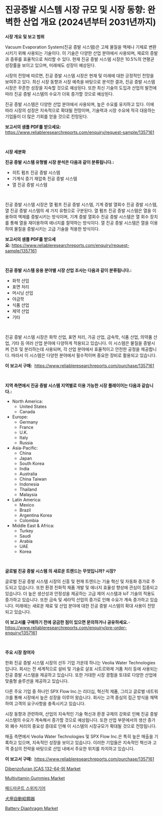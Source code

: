 <p><h1>진공증발 시스템 시장 규모 및 시장 동향: 완벽한 산업 개요 (2024년부터 2031년까지)</h1></p><p><strong>시장 개요 및 보고 범위</strong></p>
<p><p>Vacuum Evaporation System(진공 증발 시스템)은 고체 물질을 액체나 기체로 변환시키기 위해 사용되는 기술이다. 이 기술은 다양한 산업 분야에서 사용되며, 재료의 증발과 증류를 효율적으로 처리할 수 있다. 현재 진공 증발 시스템 시장은 10.5%의 연평균 성장률을 보이고 있으며, 미래에도 성장이 예상된다.</p><p>시장의 전망에 따르면, 진공 증발 시스템 시장은 현재 및 미래에 대한 긍정적인 전망을 보여주고 있다. 최신 시장 동향과 시장 예측을 바탕으로 분석한 결과, 진공 증발 시스템 시장은 꾸준한 성장을 지속할 것으로 예상된다. 또한 최신 기술의 도입과 산업의 발전에 따라 진공 증발 시스템의 수요가 더욱 증가할 것으로 예상된다.</p><p>진공 증발 시스템은 다양한 산업 분야에서 사용되며, 높은 수요를 유지하고 있다. 이에 따라 시장의 성장은 지속적으로 확대될 전망이며, 기술력과 시장 수요에 적극 대응하는 기업들이 더 많은 기회를 얻을 것으로 전망된다.</p></p>
<p><strong>보고서의 샘플 PDF를 받으세요:</strong> <a href="https://www.reliableresearchreports.com/enquiry/request-sample/1357161">https://www.reliableresearchreports.com/enquiry/request-sample/1357161</a></p>
<p>&nbsp;</p>
<p><strong>시장 세분화</strong></p>
<p><strong>진공 증발 시스템 유형별 시장 분석은 다음과 같이 분류됩니다.:</strong></p>
<p><ul><li>히트 펌프 진공 증발 시스템</li><li>기계식 증기 재압축 진공 증발 시스템</li><li>열 진공 증발 시스템</li></ul></p>
<p>&nbsp;</p>
<p><p>진공 증발 시스템 시장은 열 펌프 진공 증발 시스템, 기계 증발 열회수 진공 증발 시스템, 열 진공 증발 시스템의 세 가지 유형으로 구분된다. 열 펌프 진공 증발 시스템은 열을 이용하여 액체를 증발시키는 방식이며, 기계 증발 열회수 진공 증발 시스템은 열 회수 장치를 통해 열을 재이용하여 에너지를 절약하는 방식이다. 열 진공 증발 시스템은 열을 이용하여 물질을 증발시키는 고급 기술을 적용한 방식이다.</p></p>
<p><strong>보고서의 샘플 PDF를 받으세요:</strong>&nbsp;<a href="https://www.reliableresearchreports.com/enquiry/request-sample/1357161">https://www.reliableresearchreports.com/enquiry/request-sample/1357161</a></p>
<p>&nbsp;</p>
<p><strong> 진공 증발 시스템 응용 분야별 시장 산업 조사는 다음과 같이 분류됩니다.:</strong></p>
<p><ul><li>화학 산업</li><li>표면 처리</li><li>머시닝 산업</li><li>야금학</li><li>식품 산업</li><li>제약 산업</li><li>기타</li></ul></p>
<p>&nbsp;</p>
<p><p>진공 증발 시스템 시장은 화학 산업, 표면 처리, 가공 산업, 금속학, 식품 산업, 의약품 산업, 기타 등 여러 산업 분야에 다양하게 적용되고 있습니다. 이 시스템은 물질을 증발시켜 건조 및 분리하는데 사용되며, 각 산업 분야에서 효율적이고 안전한 공정을 제공합니다. 따라서 이 시스템은 다양한 분야에서 필수적이며 중요한 장비로 활용되고 있습니다.</p></p>
<p><strong>이 보고서 구매:</strong>&nbsp; <a href="https://www.reliableresearchreports.com/purchase/1357161">https://www.reliableresearchreports.com/purchase/1357161</a></p>
<p>&nbsp;</p>
<p><strong>지역 측면에서 진공 증발 시스템 지역별로 이용 가능한 시장 플레이어는 다음과 같습니다.:</strong></p>
<p><ul>
    <li>
        North America:
        <ul>
            <li>United States</li>
            <li>Canada</li>
        </ul>
    </li>
    <li>
        Europe:
        <ul>
            <li>Germany</li>
            <li>France</li>
            <li>U.K.</li>
            <li>Italy</li>
            <li>Russia</li>
        </ul>
    </li>
    <li>
        Asia-Pacific:
        <ul>
            <li>China</li>
            <li>Japan</li>
            <li>South Korea</li>
            <li>India</li>
            <li>Australia</li>
            <li>China Taiwan</li>
            <li>Indonesia</li>
            <li>Thailand</li>
            <li>Malaysia</li>
        </ul>
    </li>
    <li>
        Latin America:
        <ul>
            <li>Mexico</li>
            <li>Brazil</li>
            <li>Argentina Korea</li>
            <li>Colombia</li>
        </ul>
    </li>
    <li>
        Middle East & Africa:
        <ul>
            <li>Turkey</li>
            <li>Saudi</li>
            <li>Arabia</li>
            <li>UAE</li>
            <li>Korea</li>
        </ul>
    </li>
    </ul></p>
<p>&nbsp;</p>
<p><strong>글로벌 진공 증발 시스템 의 새로운 트렌드는 무엇입니까? 시장?</strong></p>
<p><p>글로벌 진공 증발 시스템 시장의 신흥 및 현재 트렌드는 기술 혁신 및 자동화 증가로 주도되고 있습니다. 또한 환경 친화적 제품 개발 및 에너지 효율성 향상에 관심이 집중되고 있습니다. 더 높은 생산성과 안정성을 제공하는 고급 제어 시스템과 IoT 기술의 적용도 증가하고 있습니다. 또한 금속 및 세라믹 산업의 증가로 인해 수요가 계속 증가하고 있습니다. 미래에는 새로운 재료 및 산업 분야에 대한 진공 증발 시스템의 확대 사용이 전망되고 있습니다.</p></p>
<p><strong>이 보고서를 구매하기 전에 궁금한 점이 있으면 문의하거나 공유하세요.</strong>- <a href="https://www.reliableresearchreports.com/enquiry/pre-order-enquiry/1357161">https://www.reliableresearchreports.com/enquiry/pre-order-enquiry/1357161</a></p>
<p>&nbsp;</p>
<p><strong>주요 시장 참여자</strong></p>
<p><p>한화 진공 증발 시스템 시장의 선두 기업 가운데 하나는 Veolia Water Technologies입니다. 회사는 전 세계적으로 설비 및 기술로 살포 시트르와제 거품 처리 등에 사용되는 진공 증발 시스템을 제공하고 있습니다. 또한 거대한 시장 경험을 토대로 다양한 산업에 맞춤형 솔루션을 제공하고 있습니다.  </p><p>다른 주요 기업 중 하나인 SPX Flow Inc.는 리더십, 혁신적 제품, 그리고 글로벌 네트워크를 통해 시장에서 높은 성장을 이루어 왔습니다. 회사는 고객 중심의 접근 방식을 채택하여 고객의 요구사항을 충족시키고 있습니다.  </p><p>시장 동향과 관련하여, 산업의 지속적인 기술 혁신과 환경 규제의 강화로 인해 진공 증발 시스템의 수요가 계속해서 증가할 것으로 예상됩니다. 또한 산업 부문에서의 생산 증가와 폐수 처리의 중요성 증대로 인해 이 시스템의 시장규모가 확대될 것으로 전망됩니다.  </p><p>매출 측면에서 Veolia Water Technologies 및 SPX Flow Inc.은 특히 높은 매출을 기록하고 있으며, 지속적인 성장을 보이고 있습니다. 이러한 기업들은 지속적인 혁신과 고객 중심의 전략을 바탕으로 산업 내에서 주요한 위치를 차지하고 있습니다.</p></p>
<p><strong>이 보고서 구매:</strong>&nbsp;&nbsp;<a href="https://www.reliableresearchreports.com/purchase/1357161">https://www.reliableresearchreports.com/purchase/1357161</a></p>
<p><p><a href="https://view.publitas.com/reportprime-1/dibenzofuran-cas-132-64-9-market-size-furnishes-valuable-information-encompassing-market-share-market-trends-and-projections-spanning-from-2024-to-2031/">Dibenzofuran (CAS 132-64-9) Market</a></p><p><a href="https://chivalrous-flock-a86.notion.site/Multivitamin-Gummies-Market-Provides-a-Comprehensive-Analysis-Including-a-Macro-Overview-of-the-Mark-e204aa3ef87843ad95eac0e7c5b2dac4">Multivitamin Gummies Market</a></p><p><a href="https://github.com/lkwggful07722/Market-Research-Report-List-1/blob/main/1843006193602.md">패드마운트 스위치기어</a></p><p><a href="https://github.com/ycmtqqhvk3273/Market-Research-Report-List-1/blob/main/4719109193908.md">犬用自動給餌器</a></p><p><a href="https://github.com/irfadac/Market-Research-Report-List-2/blob/main/battery-diaphragm-market.md">Battery Diaphragm Market</a></p></p>
